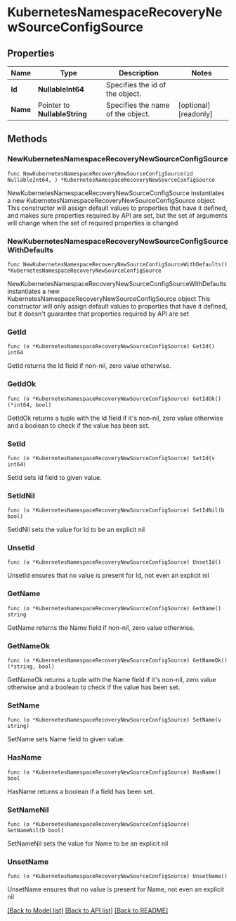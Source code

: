 # KubernetesNamespaceRecoveryNewSourceConfigSource

## Properties

Name | Type | Description | Notes
------------ | ------------- | ------------- | -------------
**Id** | **NullableInt64** | Specifies the id of the object. | 
**Name** | Pointer to **NullableString** | Specifies the name of the object. | [optional] [readonly] 

## Methods

### NewKubernetesNamespaceRecoveryNewSourceConfigSource

`func NewKubernetesNamespaceRecoveryNewSourceConfigSource(id NullableInt64, ) *KubernetesNamespaceRecoveryNewSourceConfigSource`

NewKubernetesNamespaceRecoveryNewSourceConfigSource instantiates a new KubernetesNamespaceRecoveryNewSourceConfigSource object
This constructor will assign default values to properties that have it defined,
and makes sure properties required by API are set, but the set of arguments
will change when the set of required properties is changed

### NewKubernetesNamespaceRecoveryNewSourceConfigSourceWithDefaults

`func NewKubernetesNamespaceRecoveryNewSourceConfigSourceWithDefaults() *KubernetesNamespaceRecoveryNewSourceConfigSource`

NewKubernetesNamespaceRecoveryNewSourceConfigSourceWithDefaults instantiates a new KubernetesNamespaceRecoveryNewSourceConfigSource object
This constructor will only assign default values to properties that have it defined,
but it doesn't guarantee that properties required by API are set

### GetId

`func (o *KubernetesNamespaceRecoveryNewSourceConfigSource) GetId() int64`

GetId returns the Id field if non-nil, zero value otherwise.

### GetIdOk

`func (o *KubernetesNamespaceRecoveryNewSourceConfigSource) GetIdOk() (*int64, bool)`

GetIdOk returns a tuple with the Id field if it's non-nil, zero value otherwise
and a boolean to check if the value has been set.

### SetId

`func (o *KubernetesNamespaceRecoveryNewSourceConfigSource) SetId(v int64)`

SetId sets Id field to given value.


### SetIdNil

`func (o *KubernetesNamespaceRecoveryNewSourceConfigSource) SetIdNil(b bool)`

 SetIdNil sets the value for Id to be an explicit nil

### UnsetId
`func (o *KubernetesNamespaceRecoveryNewSourceConfigSource) UnsetId()`

UnsetId ensures that no value is present for Id, not even an explicit nil
### GetName

`func (o *KubernetesNamespaceRecoveryNewSourceConfigSource) GetName() string`

GetName returns the Name field if non-nil, zero value otherwise.

### GetNameOk

`func (o *KubernetesNamespaceRecoveryNewSourceConfigSource) GetNameOk() (*string, bool)`

GetNameOk returns a tuple with the Name field if it's non-nil, zero value otherwise
and a boolean to check if the value has been set.

### SetName

`func (o *KubernetesNamespaceRecoveryNewSourceConfigSource) SetName(v string)`

SetName sets Name field to given value.

### HasName

`func (o *KubernetesNamespaceRecoveryNewSourceConfigSource) HasName() bool`

HasName returns a boolean if a field has been set.

### SetNameNil

`func (o *KubernetesNamespaceRecoveryNewSourceConfigSource) SetNameNil(b bool)`

 SetNameNil sets the value for Name to be an explicit nil

### UnsetName
`func (o *KubernetesNamespaceRecoveryNewSourceConfigSource) UnsetName()`

UnsetName ensures that no value is present for Name, not even an explicit nil

[[Back to Model list]](../README.md#documentation-for-models) [[Back to API list]](../README.md#documentation-for-api-endpoints) [[Back to README]](../README.md)


